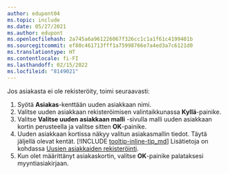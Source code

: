 ```yaml
---
author: edupont04
ms.topic: include
ms.date: 05/27/2021
ms.author: edupont
ms.openlocfilehash: 2a745a6a961226067f326cc1c1a1f61c4199401b
ms.sourcegitcommit: ef80c461713fff1a75998766e7a4ed3a7c6121d0
ms.translationtype: HT
ms.contentlocale: fi-FI
ms.lasthandoff: 02/15/2022
ms.locfileid: "8149021"
---
```

Jos asiakasta ei ole rekisteröity, toimi seuraavasti:

1. Syötä **Asiakas**-kenttään uuden asiakkaan nimi.
2. Valitse uuden asiakkaan rekisteröimisen valintaikkunassa **Kyllä**-painike.
3. Valitse **Valitse uuden asiakkaan malli** -sivulla malli uuden asiakkaan kortin perusteella ja valitse sitten **OK**-painike.
4. Uuden asiakkaan kortissa näkyy valitun asiakasmallin tiedot. Täytä jäljellä olevat kentät. [!INCLUDE [tooltip-inline-tip_md](tooltip-inline-tip_md.md)] Lisätietoja on kohdassa [Uusien asiakkaiden rekisteröinti](../sales-how-register-new-customers.md).  
5. Kun olet määrittänyt asiakaskortin, valitse **OK**-painike palataksesi myyntiasiakirjaan.
